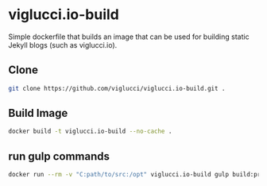 # viglucci.io-build
Simple dockerfile that builds an image that can be used for building static Jekyll blogs (such as viglucci.io).

## Clone
```bash
git clone https://github.com/viglucci/viglucci.io-build.git .
```

## Build Image

```bash
docker build -t viglucci.io-build --no-cache .
```

## run gulp commands

```bash
docker run --rm -v "C:path/to/src:/opt" viglucci.io-build gulp build:production
```
